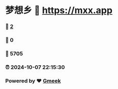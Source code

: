 # 梦想乡 :link: https://mxx.app 
### :page_facing_up: [2](https://mxx.app/tag.html) 
### :speech_balloon: 0 
### :hibiscus: 5705 
### :alarm_clock: 2024-10-07 22:15:30 
### Powered by :heart: [Gmeek](https://github.com/Meekdai/Gmeek)
